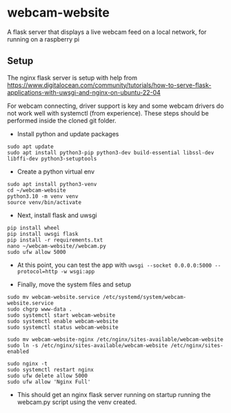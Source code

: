 # webcam-website
A flask server that displays a live webcam feed on a local network, for running on a raspberry pi

## Setup

The nginx flask server is setup with help from https://www.digitalocean.com/community/tutorials/how-to-serve-flask-applications-with-uwsgi-and-nginx-on-ubuntu-22-04

For webcam connecting, driver support is key and some webcam drivers do not work well with systemctl (from experience). These steps should be performed inside the cloned git folder.

- Install python and update packages

```shell
sudo apt update
sudo apt install python3-pip python3-dev build-essential libssl-dev libffi-dev python3-setuptools
```

- Create a python virtual env

```shell
sudo apt install python3-venv
cd ~/webcam-website
python3.10 -m venv venv
source venv/bin/activate
```

- Next, install flask and uwsgi

```shell
pip install wheel
pip install uwsgi flask
pip install -r requirements.txt
nano ~/webcam-website//webcam.py
sudo ufw allow 5000
```

- At this point, you can test the app with
`uwsgi --socket 0.0.0.0:5000 --protocol=http -w wsgi:app`

- Finally, move the system files and setup

```shell
sudo mv webcam-website.service /etc/systemd/system/webcam-website.service
sudo chgrp www-data .
sudo systemctl start webcam-website
sudo systemctl enable webcam-website
sudo systemctl status webcam-website

sudo mv webcam-website-nginx /etc/nginx/sites-available/webcam-website
sudo ln -s /etc/nginx/sites-available/webcam-website /etc/nginx/sites-enabled

sudo nginx -t
sudo systemctl restart nginx
sudo ufw delete allow 5000
sudo ufw allow 'Nginx Full'
```

- This should get an nginx flask server running on startup running the webcam.py script using the venv created.
